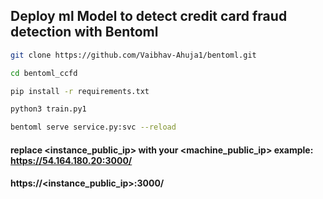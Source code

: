 ## Deploy ml Model to detect credit card fraud detection with Bentoml

```bash
git clone https://github.com/Vaibhav-Ahuja1/bentoml.git
``` 
```bash 
cd bentoml_ccfd 
``` 
```bash
pip install -r requirements.txt
```
```bash
python3 train.py1 
```
```bash
bentoml serve service.py:svc --reload
```
#### replace <instance_public_ip>  with your <machine_public_ip> example: https://54.164.180.20:3000/

#### https://<instance_public_ip>:3000/

